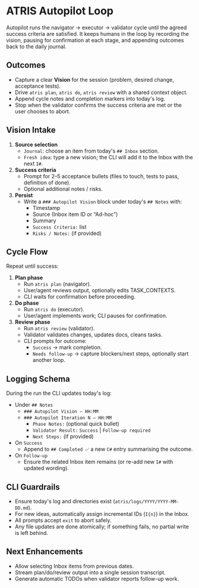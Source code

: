 # ATRIS Autopilot Loop

Autopilot runs the navigator → executor → validator cycle until the agreed success criteria are satisfied. It keeps humans in the loop by recording the vision, pausing for confirmation at each stage, and appending outcomes back to the daily journal.

## Outcomes

- Capture a clear **Vision** for the session (problem, desired change, acceptance tests).
- Drive `atris plan`, `atris do`, `atris review` with a shared context object.
- Append cycle notes and completion markers into today's log.
- Stop when the validator confirms the success criteria are met or the user chooses to abort.

## Vision Intake

1. **Source selection**
   - `Journal`: choose an item from today's `## Inbox` section.
   - `Fresh idea`: type a new vision; the CLI will add it to the Inbox with the next `I#`.
2. **Success criteria**
   - Prompt for 2–5 acceptance bullets (files to touch, tests to pass, definition of done).
   - Optional additional notes / risks.
3. **Persist**
   - Write a `### Autopilot Vision` block under today's `## Notes` with:
     - Timestamp
     - Source (Inbox item ID or “Ad-hoc”)
     - Summary
     - `Success Criteria:` list
     - `Risks / Notes:` (if provided)

## Cycle Flow

Repeat until success:

1. **Plan phase**
   - Run `atris plan` (navigator).
   - User/agent reviews output, optionally edits TASK_CONTEXTS.
   - CLI waits for confirmation before proceeding.
2. **Do phase**
   - Run `atris do` (executor).
   - User/agent implements work; CLI pauses for confirmation.
3. **Review phase**
   - Run `atris review` (validator).
   - Validator validates changes, updates docs, cleans tasks.
   - CLI prompts for outcome:
     - `Success` → mark completion.
     - `Needs follow-up` → capture blockers/next steps, optionally start another loop.

## Logging Schema

During the run the CLI updates today's log:

- Under `## Notes`
  - `### Autopilot Vision — HH:MM`
  - `### Autopilot Iteration N — HH:MM`
    - `Phase Notes:` (optional quick bullet)
    - `Validator Result:` `Success` | `Follow-up required`
    - `Next Steps:` (if provided)
- On `Success`
  - Append to `## Completed ✅` a new `C#` entry summarising the outcome.
- On `Follow-up`
  - Ensure the related Inbox item remains (or re-add new `I#` with updated wording).

## CLI Guardrails

- Ensure today's log and directories exist (`atris/logs/YYYY/YYYY-MM-DD.md`).
- For new ideas, automatically assign incremental IDs (`I{n}`) in the Inbox.
- All prompts accept `exit` to abort safely.
- Any file updates are done atomically; if something fails, no partial write is left behind.

## Next Enhancements

- Allow selecting Inbox items from previous dates.
- Stream plan/do/review output into a single session transcript.
- Generate automatic TODOs when validator reports follow-up work.

